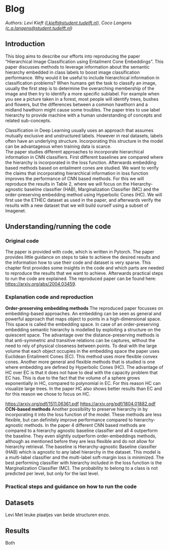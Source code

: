 # Blog 
*Authors: Levi Kieft (l.kieft@student.tudelft.nl), Coco Langens (c.a.langens@student.tudelft.nl)*
## Introduction
This blog aims to describe our efforts into reproducing the paper “Hierarchical Image Classification using Entailment Cone Embeddings”. This paper discusses methods to leverage information about the semantic hierarchy embedded in class labels to boost image classification performance.
Why would it be useful to include hierarchical information in classification problems? When humans get the task to classify an image, usually the first step is to determine the overarching membership of the image and then try to identify a more specific sublabel. For example when you see a picture taken in a forest, most people will identify trees, bushes and flowers, but the differences between a common hawthorn and a midland hawthorn might cause some troubles. The paper tries to use label hierarchy  to provide machine with a human understanding of concepts and related sub-concepts. 

Classification in Deep Learning usually uses an approach that assumes mutually exclusive and unstructured labels. However in real datasets, labels often have an underlying structure. Incorporating this structure in the model can be advantageous when training data is scarce.   
The paper studies different approaches to incorporate hierarchical information in CNN classifiers. First different baselines are compared where the hierarchy is incorporated in the loss function. Afterwards embedding based methods based on entailment cones are studied. 
We want to verify the claims that incorporating hierarchical information in loss function improves the performance of CNN based methods. For this we will reproduce the results in Table 2, where we will focus on the Hierarchy-agnostic baseline classifier (HAB), Marginalization Classifier (MC) and the order-preserving embedding method using Hyperbolic Cones (HC). We will first use the ETHEC dataset as used in the paper, and afterwards verify the results with  a new dataset that we will build ourself using a subset of Imagenet.   

## Understanding/running the code
### Original code
The paper is provided with code, which is written in Pytorch. The paper provides little guidance on steps to take to achieve the desired results and the information how to use their code and dataset is very sparse. This chapter first provides some insights in the code and which parts are needed to reproduce the results that we want to achieve. Afterwards practical steps to run the code are explained. The reproduced paper can be found here: https://arxiv.org/abs/2004.03459.  

### Explanation code and reproduction
**Order-preserving embedding methods**
The reproduced paper focusses on embedding-based approaches. An embedding can be seen as general and powerful approach that maps object to points in a high-dimensional space. This space is called the embedding space. In case of an order-preserving embedding semantic hierarchy is modelled by exploiting a structure on the quiescent space. The advantage over the distance-preserving methods is that anti-symmetric and transitive relations can be captures, without the need to rely of physical closeness between points. To deal with the large volume that each object occupies in the embedding space the paper uses Euclidean Entailment Cones (EC). This method uses more flexible convex cones. 
Another more general and flexible methods that is studied is one where embedding are defined by Hyperbolic Cones (HC). The advantage of HC over EC is that it does not have to deal with the capacity problem that EC has. This is due to the fact that the volume of a sphere grows exponentially in HC, compared to polynomial in EC. For this reason HC can visualize large trees. In the paper HC also shows better results than EC and for this reason we chose to focus on HC. 
 
https://arxiv.org/pdf/1511.06361.pdf 
https://arxiv.org/pdf/1804.01882.pdf 
**CCN-based methods**
Another possibility to preserve hierarchy in by incorporating it into the loss function of the model. These methods are less flexible, but can definitely improve performance compared to hierarchy-agnostic methods. In the paper 4 different CNN based methods are compared to a hierarchy agnostic baseline classifier and all 4 outperform the baseline. They even slightly outperform order-embeddings methods, although as mentioned before they are less flexible and do not allow for hierarchy retrieval. 
The baseline is Hierarchy-agnostic Baseline classifier (HAB) which is agnostic to any label hierarchy in the dataset. This model is a multi-label classifier and the multi-label soft-margin loss is minimized. The best performing classifier with hierarchy included in the loss function is the Marginalization Classifier (MC). The probability to belong to a class is not predicted per level, but only for the last level. 

### Practical steps and guidance on how to run the code


## Datasets
Levi
Met leuke plaatjes van beide structuren enzo. 


## Results
Both
